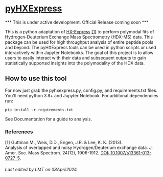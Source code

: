 # [pyHXExpress](https://github.com/tuttlelm/pyHXExpress)

*** This is under active development. Official Release coming soon *** 

This is a python adaptation of [HX-Express](https://www.hxms.com/HXExpress/) [[1]](#1) to perform 
polymodal fits of Hydrogen-Deuterium Exchange Mass Spectrometry (HDX-MS) data. This package can be 
used for high throughput analysis of entire peptide pools and beyond. The pyHXExpress tools can be 
used in python scripts or used interactively within Jupyter Notebooks. The goal of this project is 
to allow users to easily interact with their data and subsequent outputs to gain statistically 
supported insights into the polymodality of the HDX data. 

## How to use this tool
For now just grab the pyhxexpress.py, config.py, and requirements.txt files.
You'll need python 3.8+ and Jupyter Notebook. For additonal dependencies run:


    pip install -r requirements.txt



See Documentation for a guide to analysis. 


### References
<a id="1">[1]</a> 
Guttman M., Weis, D.D., Engen, J.R. & Lee, K. K. (2013).  
Analysis of overlapped and noisy Hydrogen/Deuterium exchange data.  J. Amer. Soc. Mass Spectrom. 24(12), 1906-1912.
[DOI: 10.1007/s13361-013-0727-5](https://pubs.acs.org/doi/10.1007/s13361-013-0727-5).

###### Last edited by LMT on 08April2024
